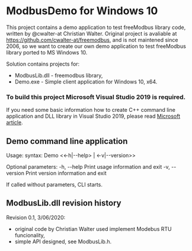 # ModbusDemo for Windows 10
This project contains a demo application to test freeModbus library code, written by @cwalter-at Christian Walter. 
Original project is avaliable at https://github.com/cwalter-at/freemodbus, and is not maintened since 2006, so we want to create our own demo application to test freeModbus library ported to MS Windows 10.

Solution contains projects for:
* ModbusLib.dll - freemodbus library,
* Demo.exe      - Simple client application for Windows 10, x64.

### To build this project Microsoft Visual Studio 2019 is required.
If you need some basic information how to create C++ command line application and DLL library in Visual Studio 2019, please read [Microsoft article](https://docs.microsoft.com/en-us/cpp/build/walkthrough-creating-and-using-a-dynamic-link-library-cpp?view=vs-2019).

## Demo command line application
Usage:
syntax: Demo <<-h|--help> | <-v|--version>>
  
Optional parameters:
  -h, --help  Print usage information and exit
  -v, --version Print version information and exit
  
If called without parameters, CLI starts.

## ModbusLib.dll revision history

Revision 0.1, 3/06/2020:
* original code by Christian Walter used implement Modebus RTU funcionality,
* simple API designed, see ModbusLib.h.
         
